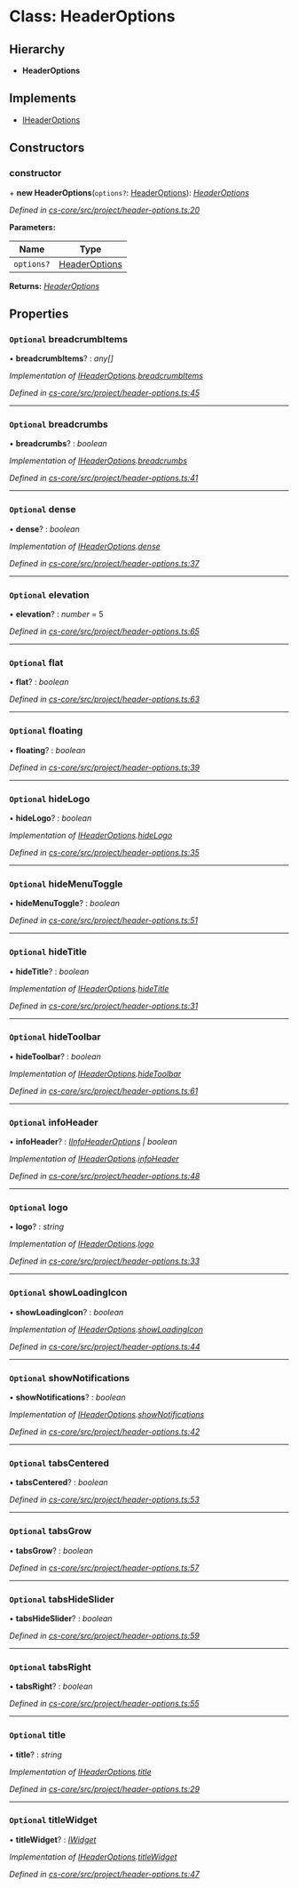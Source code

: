 # Class: HeaderOptions

## Hierarchy

* **HeaderOptions**

## Implements

* [IHeaderOptions](../interfaces/_cs_core_src_project_header_options_.iheaderoptions.md)

## Constructors

###  constructor

\+ **new HeaderOptions**(`options?`: [HeaderOptions](_cs_core_src_project_header_options_.headeroptions.md)): *[HeaderOptions](_cs_core_src_project_header_options_.headeroptions.md)*

*Defined in [cs-core/src/project/header-options.ts:20](https://github.com/RichardHovenkamp/csnext/blob/6deb7f51/packages/cs-core/src/project/header-options.ts#L20)*

**Parameters:**

Name | Type |
------ | ------ |
`options?` | [HeaderOptions](_cs_core_src_project_header_options_.headeroptions.md) |

**Returns:** *[HeaderOptions](_cs_core_src_project_header_options_.headeroptions.md)*

## Properties

### `Optional` breadcrumbItems

• **breadcrumbItems**? : *any[]*

*Implementation of [IHeaderOptions](../interfaces/_cs_core_src_project_header_options_.iheaderoptions.md).[breadcrumbItems](../interfaces/_cs_core_src_project_header_options_.iheaderoptions.md#optional-breadcrumbitems)*

*Defined in [cs-core/src/project/header-options.ts:45](https://github.com/RichardHovenkamp/csnext/blob/6deb7f51/packages/cs-core/src/project/header-options.ts#L45)*

___

### `Optional` breadcrumbs

• **breadcrumbs**? : *boolean*

*Implementation of [IHeaderOptions](../interfaces/_cs_core_src_project_header_options_.iheaderoptions.md).[breadcrumbs](../interfaces/_cs_core_src_project_header_options_.iheaderoptions.md#optional-breadcrumbs)*

*Defined in [cs-core/src/project/header-options.ts:41](https://github.com/RichardHovenkamp/csnext/blob/6deb7f51/packages/cs-core/src/project/header-options.ts#L41)*

___

### `Optional` dense

• **dense**? : *boolean*

*Implementation of [IHeaderOptions](../interfaces/_cs_core_src_project_header_options_.iheaderoptions.md).[dense](../interfaces/_cs_core_src_project_header_options_.iheaderoptions.md#optional-dense)*

*Defined in [cs-core/src/project/header-options.ts:37](https://github.com/RichardHovenkamp/csnext/blob/6deb7f51/packages/cs-core/src/project/header-options.ts#L37)*

___

### `Optional` elevation

• **elevation**? : *number* = 5

*Defined in [cs-core/src/project/header-options.ts:65](https://github.com/RichardHovenkamp/csnext/blob/6deb7f51/packages/cs-core/src/project/header-options.ts#L65)*

___

### `Optional` flat

• **flat**? : *boolean*

*Defined in [cs-core/src/project/header-options.ts:63](https://github.com/RichardHovenkamp/csnext/blob/6deb7f51/packages/cs-core/src/project/header-options.ts#L63)*

___

### `Optional` floating

• **floating**? : *boolean*

*Defined in [cs-core/src/project/header-options.ts:39](https://github.com/RichardHovenkamp/csnext/blob/6deb7f51/packages/cs-core/src/project/header-options.ts#L39)*

___

### `Optional` hideLogo

• **hideLogo**? : *boolean*

*Implementation of [IHeaderOptions](../interfaces/_cs_core_src_project_header_options_.iheaderoptions.md).[hideLogo](../interfaces/_cs_core_src_project_header_options_.iheaderoptions.md#optional-hidelogo)*

*Defined in [cs-core/src/project/header-options.ts:35](https://github.com/RichardHovenkamp/csnext/blob/6deb7f51/packages/cs-core/src/project/header-options.ts#L35)*

___

### `Optional` hideMenuToggle

• **hideMenuToggle**? : *boolean*

*Defined in [cs-core/src/project/header-options.ts:51](https://github.com/RichardHovenkamp/csnext/blob/6deb7f51/packages/cs-core/src/project/header-options.ts#L51)*

___

### `Optional` hideTitle

• **hideTitle**? : *boolean*

*Implementation of [IHeaderOptions](../interfaces/_cs_core_src_project_header_options_.iheaderoptions.md).[hideTitle](../interfaces/_cs_core_src_project_header_options_.iheaderoptions.md#optional-hidetitle)*

*Defined in [cs-core/src/project/header-options.ts:31](https://github.com/RichardHovenkamp/csnext/blob/6deb7f51/packages/cs-core/src/project/header-options.ts#L31)*

___

### `Optional` hideToolbar

• **hideToolbar**? : *boolean*

*Implementation of [IHeaderOptions](../interfaces/_cs_core_src_project_header_options_.iheaderoptions.md).[hideToolbar](../interfaces/_cs_core_src_project_header_options_.iheaderoptions.md#optional-hidetoolbar)*

*Defined in [cs-core/src/project/header-options.ts:61](https://github.com/RichardHovenkamp/csnext/blob/6deb7f51/packages/cs-core/src/project/header-options.ts#L61)*

___

### `Optional` infoHeader

• **infoHeader**? : *[IInfoHeaderOptions](../interfaces/_cs_core_src_project_header_options_.iinfoheaderoptions.md) | boolean*

*Implementation of [IHeaderOptions](../interfaces/_cs_core_src_project_header_options_.iheaderoptions.md).[infoHeader](../interfaces/_cs_core_src_project_header_options_.iheaderoptions.md#optional-infoheader)*

*Defined in [cs-core/src/project/header-options.ts:48](https://github.com/RichardHovenkamp/csnext/blob/6deb7f51/packages/cs-core/src/project/header-options.ts#L48)*

___

### `Optional` logo

• **logo**? : *string*

*Implementation of [IHeaderOptions](../interfaces/_cs_core_src_project_header_options_.iheaderoptions.md).[logo](../interfaces/_cs_core_src_project_header_options_.iheaderoptions.md#optional-logo)*

*Defined in [cs-core/src/project/header-options.ts:33](https://github.com/RichardHovenkamp/csnext/blob/6deb7f51/packages/cs-core/src/project/header-options.ts#L33)*

___

### `Optional` showLoadingIcon

• **showLoadingIcon**? : *boolean*

*Implementation of [IHeaderOptions](../interfaces/_cs_core_src_project_header_options_.iheaderoptions.md).[showLoadingIcon](../interfaces/_cs_core_src_project_header_options_.iheaderoptions.md#optional-showloadingicon)*

*Defined in [cs-core/src/project/header-options.ts:44](https://github.com/RichardHovenkamp/csnext/blob/6deb7f51/packages/cs-core/src/project/header-options.ts#L44)*

___

### `Optional` showNotifications

• **showNotifications**? : *boolean*

*Implementation of [IHeaderOptions](../interfaces/_cs_core_src_project_header_options_.iheaderoptions.md).[showNotifications](../interfaces/_cs_core_src_project_header_options_.iheaderoptions.md#optional-shownotifications)*

*Defined in [cs-core/src/project/header-options.ts:42](https://github.com/RichardHovenkamp/csnext/blob/6deb7f51/packages/cs-core/src/project/header-options.ts#L42)*

___

### `Optional` tabsCentered

• **tabsCentered**? : *boolean*

*Defined in [cs-core/src/project/header-options.ts:53](https://github.com/RichardHovenkamp/csnext/blob/6deb7f51/packages/cs-core/src/project/header-options.ts#L53)*

___

### `Optional` tabsGrow

• **tabsGrow**? : *boolean*

*Defined in [cs-core/src/project/header-options.ts:57](https://github.com/RichardHovenkamp/csnext/blob/6deb7f51/packages/cs-core/src/project/header-options.ts#L57)*

___

### `Optional` tabsHideSlider

• **tabsHideSlider**? : *boolean*

*Defined in [cs-core/src/project/header-options.ts:59](https://github.com/RichardHovenkamp/csnext/blob/6deb7f51/packages/cs-core/src/project/header-options.ts#L59)*

___

### `Optional` tabsRight

• **tabsRight**? : *boolean*

*Defined in [cs-core/src/project/header-options.ts:55](https://github.com/RichardHovenkamp/csnext/blob/6deb7f51/packages/cs-core/src/project/header-options.ts#L55)*

___

### `Optional` title

• **title**? : *string*

*Implementation of [IHeaderOptions](../interfaces/_cs_core_src_project_header_options_.iheaderoptions.md).[title](../interfaces/_cs_core_src_project_header_options_.iheaderoptions.md#optional-title)*

*Defined in [cs-core/src/project/header-options.ts:29](https://github.com/RichardHovenkamp/csnext/blob/6deb7f51/packages/cs-core/src/project/header-options.ts#L29)*

___

### `Optional` titleWidget

• **titleWidget**? : *[IWidget](../interfaces/_cs_core_src_widget_widget_.iwidget.md)*

*Implementation of [IHeaderOptions](../interfaces/_cs_core_src_project_header_options_.iheaderoptions.md).[titleWidget](../interfaces/_cs_core_src_project_header_options_.iheaderoptions.md#optional-titlewidget)*

*Defined in [cs-core/src/project/header-options.ts:47](https://github.com/RichardHovenkamp/csnext/blob/6deb7f51/packages/cs-core/src/project/header-options.ts#L47)*
